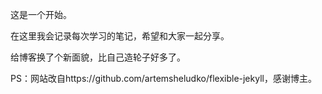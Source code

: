 这是一个开始。

在这里我会记录每次学习的笔记，希望和大家一起分享。

给博客换了个新面貌，比自己造轮子好多了。

PS：网站改自https://github.com/artemsheludko/flexible-jekyll，感谢博主。